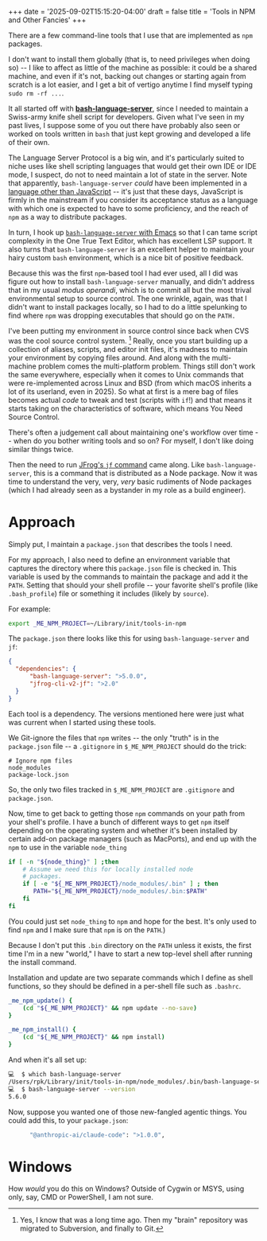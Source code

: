 +++
date = '2025-09-02T15:15:20-04:00'
draft = false
title = 'Tools in NPM and Other Fancies'
+++

There are a few command-line tools that I use that are implemented as `npm` packages.

I don't want to install them globally (that is, to need privileges when
doing so) -- I like to affect as little of the machine as possible: it
could be a shared machine, and even if it's not, backing out changes
or starting again from scratch is a lot easier, and I get a bit of
vertigo anytime I find myself typing `sudo rm -rf ...`.

It all started off with
[**bash-language-server**](https://www.npmjs.com/package/bash-language-server),
since I needed to maintain a Swiss-army knife shell script for
developers. Given what I've seen in my past lives, I suppose some of
you out there have probably also seen or worked on tools written in `bash` that
just kept growing and developed a life of their own.

The Language Server Protocol is a big win, and it's particularly
suited to niche uses like shell scripting languages that would get
their own IDE or IDE mode, I suspect, do not to need maintain a lot of
state in the server. Note that apparently, `bash-language-server`
_could_ have been implemented in a [language other than
JavaScript](https://tree-sitter.github.io/tree-sitter/) -- it's just
that these days, JavaScript is firmly in the mainstream if you
consider its acceptance status as a language with which one is
expected to have to some proficiency, and the reach of `npm` as a way
to distribute packages.

In turn, I hook up [`bash-language-server` with
Emacs](https://www.npmjs.com/package/bash-language-server#emacs) so
that I can tame script complexity in the One True Text Editor, which
has excellent LSP support. It also turns that `bash-language-server`
is an excellent helper to maintain your hairy custom `bash` environment,
which is a nice bit of positive feedback.

Because this was the first `npm`-based tool I had ever used, all I did
was figure out how to install `bash-language-server` manually, and
didn't address that in my usual _modus operandi_, which is to commit
all but the most trival environmental setup to source control. The one
wrinkle, again, was that I didn't want to install packages locally, so
I had to do a little spelunking to find where `npm` was dropping
executables that should go on the `PATH.`

I've been putting my environment in source control since back when CVS
was the cool source control system. [^1] Really, once you start
building up a collection of aliases, scripts, and editor init files,
it's madness to maintain your environment by copying files around. And
along with the multi-machine problem comes the multi-platform
problem. Things still don't work the same everywhere, especially when
it comes to Unix commands that were re-implemented across Linux and
BSD (from which macOS inherits a lot of its userland, even in
2025). So what at first is a mere bag of files becomes actual _code_
to tweak and test (scripts with `if`!) and that means it starts taking
on the characteristics of software, which means You Need Source
Control.

There's often a judgement call about maintaining one's workflow over
time -- when do you bother writing tools and so on? For myself, I
don't like doing similar things twice.

Then the need to run [JFrog's `jf` command](https://jfrog.com/getcli/)
came along. Like `bash-language-server`, this is a command that is
distributed as a Node package. Now it was time to understand the very,
very, _very_ basic rudiments of Node packages (which I had already
seen as a bystander in my role as a build engineer).

# Approach

Simply put, I maintain a `package.json` that describes the tools I need.

For my approach, I also need to define an environment variable that
captures the directory where this `package.json` file is checked
in. This variable is used by the commands to maintain the package and
add it the `PATH`. Setting that should your shell profile -- your
favorite shell's profile (like `.bash_profile`) file or something it
includes (likely by `source`).

For example:

```bash
export _ME_NPM_PROJECT=~/Library/init/tools-in-npm
```

The `package.json` there looks like this for using `bash-language-server`
and `jf`:

```json
{
  "dependencies": {
      "bash-language-server": ">5.0.0",
      "jfrog-cli-v2-jf": ">2.0"
  }
}
```

Each tool is a dependency. The versions mentioned here were just what
was current when I started using these tools.

We Git-ignore the files that `npm` writes -- the only "truth" is in
the `package.json` file -- a `.gitignore` in `$_ME_NPM_PROJECT` should
do the trick:

```
# Ignore npm files
node_modules
package-lock.json
```

So, the only two files tracked in `$_ME_NPM_PROJECT` are `.gitignore`
and `package.json`.

Now, time to get back to getting those `npm` commands on your path
from your shell's profile. I have a bunch of different ways to get
`npm` itself depending on the operating system and whether it's
been installed by certain add-on package managers (such as MacPorts),
and end up with the `npm` to use in the variable `node_thing`

```bash
if [ -n "${node_thing}" ] ;then
    # Assume we need this for locally installed node
    # packages.
    if [ -e "${_ME_NPM_PROJECT}/node_modules/.bin" ] ; then
       PATH="${_ME_NPM_PROJECT}/node_modules/.bin:$PATH"
    fi
fi
```

(You could just set `node_thing` to `npm` and hope for the best. It's
only used to find `npm` and I make sure that `npm` is on the
`PATH`.)

Because I don't put this `.bin` directory on the `PATH` unless it exists,
the first time I'm in a new "world," I have to start a new top-level
shell after running the install command.

Installation and update are two separate commands which I define as
shell functions, so they should be defined in a per-shell file
such as `.bashrc`.

```bash
_me_npm_update() {
    (cd "${_ME_NPM_PROJECT}" && npm update --no-save)
}

_me_npm_install() {
    (cd "${_ME_NPM_PROJECT}" && npm install)
}
```

And when it's all set up:

```bash
💻  $ which bash-language-server
/Users/rpk/Library/init/tools-in-npm/node_modules/.bin/bash-language-server
💻  $ bash-language-server --version
5.6.0
```

Now, suppose you wanted one of those new-fangled agentic things.
You could add this, to your `package.json`:

```bash
      "@anthropic-ai/claude-code": ">1.0.0",
```

# Windows

How _would_ you do this on Windows? Outside of Cygwin or MSYS, using
only, say, CMD or PowerShell, I am not sure.

[^1]: Yes, I know that was a long time ago. Then my "brain" repository was migrated to Subversion, and finally to Git.
